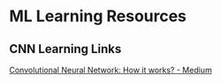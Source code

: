 # ML Learning Resources

## CNN Learning Links

[Convolutional Neural Network: How it works? - Medium](https://medium.com/@aninpk/convolutional-neural-network-how-it-works-774c010c0dfc)